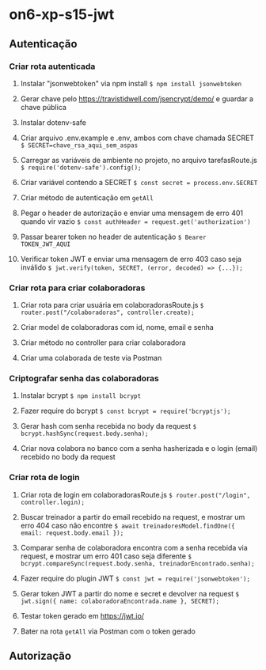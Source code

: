 # on6-xp-s15-jwt

## Autenticação

### Criar rota autenticada

1. Instalar "jsonwebtoken" via npm install
`$ npm install jsonwebtoken`

2. Gerar chave pelo https://travistidwell.com/jsencrypt/demo/ e guardar a chave pública

3. Instalar dotenv-safe

4. Criar arquivo .env.example e .env, ambos com chave chamada SECRET
`$ SECRET=chave_rsa_aqui_sem_aspas`

5. Carregar as variáveis de ambiente no projeto, no arquivo tarefasRoute.js
`$ require('dotenv-safe').config();`

7. Criar variável contendo a SECRET
`$ const secret = process.env.SECRET`

8. Criar método de autenticação em `getAll`

9. Pegar o header de autorização e enviar uma mensagem de erro 401 quando vir vazio
`$ const authHeader = request.get('authorization')`

10. Passar bearer token no header de autenticação
`$ Bearer TOKEN_JWT_AQUI`

11. Verificar token JWT e enviar uma mensagem de erro 403 caso seja inválido
`$ jwt.verify(token, SECRET, (error, decoded) => {...});`

### Criar rota para criar colaboradoras

1. Criar rota para criar usuária em colaboradorasRoute.js
`$ router.post("/colaboradoras", controller.create);`

2. Criar model de colaboradoras com id, nome, email e senha

3. Criar método no controller para criar colaboradora

4. Criar uma colaborada de teste via Postman

### Criptografar senha das colaboradoras

1. Instalar bcrypt
`$ npm install bcrypt`

2. Fazer require do bcrypt
`$ const bcrypt = require('bcryptjs');`

3. Gerar hash com senha recebida no body da request
`$ bcrypt.hashSync(request.body.senha);`

4. Criar nova colabora no banco com a senha hasherizada e o login (email) recebido no body da request

### Criar rota de login

1. Criar rota de login em colaboradorasRoute.js
`$ router.post("/login", controller.login);`

2. Buscar treinador a partir do email recebido na request, e mostrar um erro 404 caso não encontre
`$ await treinadoresModel.findOne({ email: request.body.email });`

3. Comparar senha de colaboradora encontra com a senha recebida via request, e mostrar um erro 401 caso seja diferente
`$ bcrypt.compareSync(request.body.senha, treinadorEncontrado.senha);`

4. Fazer require do plugin JWT
`$ const jwt = require('jsonwebtoken');`

5. Gerar token JWT a partir do nome e secret e devolver na request
`$ jwt.sign({ name: colaboradoraEncontrada.name }, SECRET);`

6. Testar token gerado em https://jwt.io/

7. Bater na rota `getAll` via Postman com o token gerado

## Autorização

